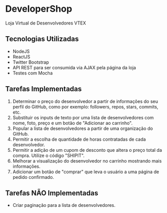 # DeveloperShop
Loja Virtual de Desenvolvedores VTEX

## Tecnologias Utilizadas
* NodeJS
* ReactJS
* Twitter Bootstrap
* API REST para ser consumida via AJAX pela página da loja
* Testes com Mocha


## Tarefas Implementadas

1. Determinar o preço do desenvolvedor a partir de informações do seu perfil do GitHub, como por exemplo: followers, repos, stars, commits, etc.
2. Substituir os inputs de texto por uma lista de desenvolvedores com nome, foto, preço e um botão de "Adicionar ao carrinho".
3. Popular a lista de desenvolvedores a partir de uma organização do GitHub.
4. Permitir a escolha de quantidade de horas contratadas de cada desenvolvedor.
5. Permitir a adição de um cupom de desconto que altera o preço total da compra. Utilize o código "SHIPIT".
6. Melhorar a visualização do desenvolvedor no carrinho mostrando mais informações.
7. Adicionar um botão de "comprar" que leva o usuário a uma página de pedido confirmado.

## Tarefas NÃO Implementadas
* Criar paginação para a lista de desenvolvedores.



